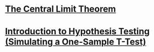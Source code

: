 # [The Central Limit Theorem](https://www.codecademy.com/courses/hypothesis-testing-python/articles/the-central-limit-theorem)

# [Introduction to Hypothesis Testing (Simulating a One-Sample T-Test)](https://www.codecademy.com/courses/hypothesis-testing-python/articles/introduction-to-hypothesis-testing)
